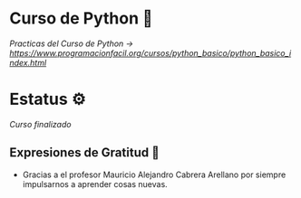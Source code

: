 # Curso de Python 🚀
_Practicas del Curso de Python -> https://www.programacionfacil.org/cursos/python_basico/python_basico_index.html_

# Estatus ⚙️
_Curso finalizado_

## Expresiones de Gratitud 🎁
* Gracias a el profesor Mauricio Alejandro Cabrera Arellano por siempre impulsarnos a aprender cosas nuevas.
